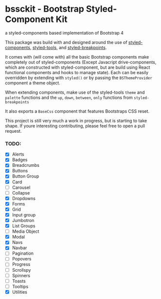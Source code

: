 # bssckit - Bootstrap Styled-Component Kit

a styled-components based implementation of Bootstrap 4

This package was build with and designed around the use of [styled-components](https://www.npmjs.com/package/styled-components), [styled-tools](https://www.npmjs.com/package/styled-tools), and [styled-breakpoints](https://www.npmjs.com/package/styled-breakpoints).

It comes with (will come with) all the basic Bootstrap components make completely out of styled-components (Except Javacript drive-components, which are constructed with styled-component, but are build using React functional components and hooks to manage state). Each can be easily overridden by extending with `styled()` or by passing the `BSThemeProvider` component a theme object.

When extending components, make use of the styled-tools `theme` and `palette` functions and the `up`, `down`, `between`, `only` functions from `styled-breakpoints`

It also exports a `BaseCss` component that features Bootstraps CSS reset.

This project is still very much a work in progress, but is starting to take shape. If youre interesting contributing, please feel free to open a pull request.

### TODO:

- [x] Alerts
- [x] Badges
- [x] Breadcrumbs
- [x] Buttons
- [x] Button Group
- [x] Card
- [ ] Carousel
- [ ] Collapse
- [x] Dropdowns
- [x] Forms
- [x] Grid
- [x] Input group
- [x] Jumbotron
- [x] List Groups
- [ ] Media Object
- [x] Modal
- [x] Navs
- [x] Navbar
- [ ] Pagination
- [ ] Popovers
- [ ] Progress
- [ ] Scrollspy
- [ ] Spinners
- [ ] Toasts
- [ ] Tooltips
- [x] Utilities
